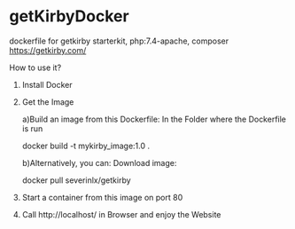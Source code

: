 # getKirbyDocker
dockerfile for getkirby starterkit, php:7.4-apache, composer
https://getkirby.com/

How to use it?
1) Install Docker
2) Get the Image

    a)Build an image from this Dockerfile:
    In the Folder where the Dockerfile is run
    
    docker build -t mykirby_image:1.0 .

    b)Alternatively, you can:
    Download image: 
    
    docker pull severinlx/getkirby

3) Start a container from this image on port 80

4) Call http://localhost/ in Browser and enjoy the Website

